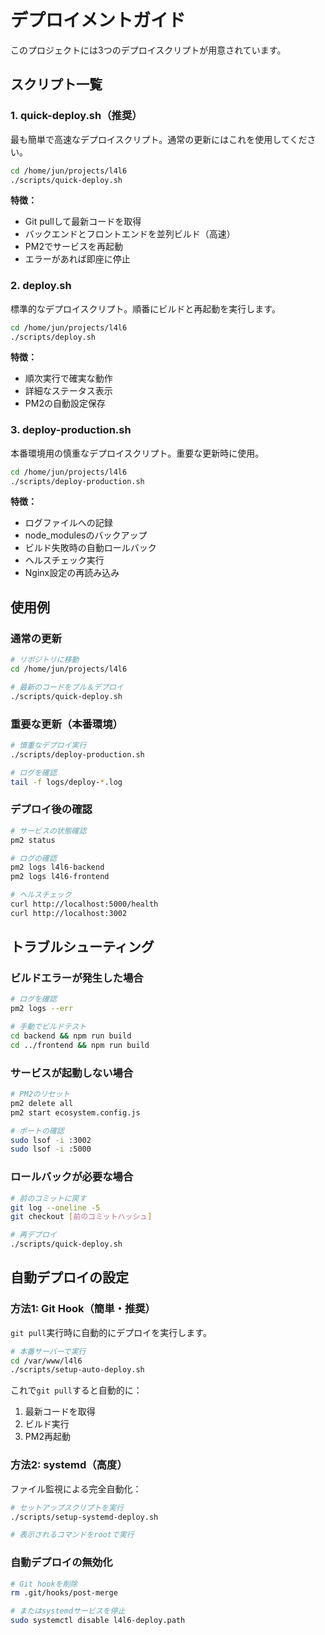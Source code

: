 # デプロイメントガイド

このプロジェクトには3つのデプロイスクリプトが用意されています。

## スクリプト一覧

### 1. quick-deploy.sh（推奨）
最も簡単で高速なデプロイスクリプト。通常の更新にはこれを使用してください。

```bash
cd /home/jun/projects/l4l6
./scripts/quick-deploy.sh
```

**特徴：**
- Git pullして最新コードを取得
- バックエンドとフロントエンドを並列ビルド（高速）
- PM2でサービスを再起動
- エラーがあれば即座に停止

### 2. deploy.sh
標準的なデプロイスクリプト。順番にビルドと再起動を実行します。

```bash
cd /home/jun/projects/l4l6
./scripts/deploy.sh
```

**特徴：**
- 順次実行で確実な動作
- 詳細なステータス表示
- PM2の自動設定保存

### 3. deploy-production.sh
本番環境用の慎重なデプロイスクリプト。重要な更新時に使用。

```bash
cd /home/jun/projects/l4l6
./scripts/deploy-production.sh
```

**特徴：**
- ログファイルへの記録
- node_modulesのバックアップ
- ビルド失敗時の自動ロールバック
- ヘルスチェック実行
- Nginx設定の再読み込み

## 使用例

### 通常の更新
```bash
# リポジトリに移動
cd /home/jun/projects/l4l6

# 最新のコードをプル＆デプロイ
./scripts/quick-deploy.sh
```

### 重要な更新（本番環境）
```bash
# 慎重なデプロイ実行
./scripts/deploy-production.sh

# ログを確認
tail -f logs/deploy-*.log
```

### デプロイ後の確認
```bash
# サービスの状態確認
pm2 status

# ログの確認
pm2 logs l4l6-backend
pm2 logs l4l6-frontend

# ヘルスチェック
curl http://localhost:5000/health
curl http://localhost:3002
```

## トラブルシューティング

### ビルドエラーが発生した場合
```bash
# ログを確認
pm2 logs --err

# 手動でビルドテスト
cd backend && npm run build
cd ../frontend && npm run build
```

### サービスが起動しない場合
```bash
# PM2のリセット
pm2 delete all
pm2 start ecosystem.config.js

# ポートの確認
sudo lsof -i :3002
sudo lsof -i :5000
```

### ロールバックが必要な場合
```bash
# 前のコミットに戻す
git log --oneline -5
git checkout [前のコミットハッシュ]

# 再デプロイ
./scripts/quick-deploy.sh
```

## 自動デプロイの設定

### 方法1: Git Hook（簡単・推奨）
`git pull`実行時に自動的にデプロイを実行します。

```bash
# 本番サーバーで実行
cd /var/www/l4l6
./scripts/setup-auto-deploy.sh
```

これで`git pull`すると自動的に：
1. 最新コードを取得
2. ビルド実行
3. PM2再起動

### 方法2: systemd（高度）
ファイル監視による完全自動化：

```bash
# セットアップスクリプトを実行
./scripts/setup-systemd-deploy.sh

# 表示されるコマンドをrootで実行
```

### 自動デプロイの無効化
```bash
# Git hookを削除
rm .git/hooks/post-merge

# またはsystemdサービスを停止
sudo systemctl disable l4l6-deploy.path
```